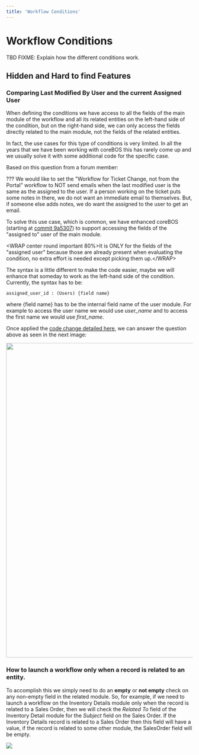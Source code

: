 ```yaml
---
title: 'Workflow Conditions'
---
```


Workflow Conditions
===================

TBD FIXME: Explain how the different conditions work.

Hidden and Hard to find Features
--------------------------------

### Comparing Last Modified By User and the current Assigned User

When defining the conditions we have access to all the fields of the
main module of the workflow and all its related entities on the
left-hand side of the condition, but on the right-hand side, we can only
access the fields directly related to the main module, not the fields of
the related entities.

In fact, the use cases for this type of conditions is very limited. In
all the years that we have been working with coreBOS this has rarely
come up and we usually solve it with some additional code for the
specific case.

Based on this question from a forum member:

??? We would like to set the "Workflow for Ticket Change, not from the
Portal" workflow to NOT send emails when the last modified user is the
same as the assigned to the user. If a person working on the ticket puts
some notes in there, we do not want an immediate email to themselves.
But, if someone else adds notes, we do want the assigned to the user to
get an email.

To solve this use case, which is common, we have enhanced coreBOS
(starting at [commit
9a5307](https://github.com/tsolucio/corebos/commit/9a5307e1c28f87d42def73aaea606db9929349b6#diff-d41d8cd98f00b204e9800998ecf8427e))
to support accessing the fields of the "assigned to" user of the main
module.

&lt;WRAP center round important 80%&gt;It is ONLY for the fields of the
"assigned user" because those are already present when evaluating the
condition, no extra effort is needed except picking them
up.&lt;/WRAP&gt;

The syntax is a little different to make the code easier, maybe we will
enhance that someday to work as the left-hand side of the condition.
Currently, the syntax has to be:

    assigned_user_id : (Users) {field name}

where {field name} has to be the internal field name of the user module.
For example to access the user name we would use *user\_name* and to
access the first name we would use *first\_name*.

Once applied the [code change detailed
here](https://github.com/tsolucio/corebos/commit/9a5307e1c28f87d42def73aaea606db9929349b6#diff-d41d8cd98f00b204e9800998ecf8427e),
we can answer the question above as seen in the next image:

<img src="/es/adminmanual/assignedtoworkflowconditions.png" class="align-center" width="850" />

### How to launch a workflow only when a record is related to an entity.

To accomplish this we simply need to do an **empty** or **not empty**
check on any non-empty field in the related module. So, for example, if
we need to launch a workflow on the Inventory Details module only when
the record is related to a Sales Order, then we will check the *Related
To* field of the Inventory Detail module for the *Subject* field on the
Sales Order. If the Inventory Details record is related to a Sales Order
then this field will have a value, if the record is related to some
other module, the SalesOrder field will be empty.

<img src="/en/adminmanual/workflow/workflowcheckrelatedtoen.png" class="align-center" />
